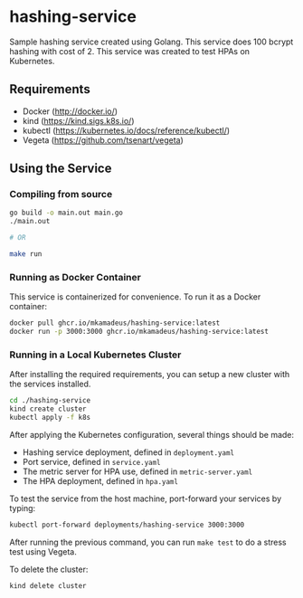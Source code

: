 # hashing-service

Sample hashing service created using Golang. This service does 100 bcrypt hashing with cost of 2. This service was created to test HPAs on Kubernetes.

## Requirements

- Docker (http://docker.io/)
- kind (https://kind.sigs.k8s.io/)
- kubectl (https://kubernetes.io/docs/reference/kubectl/)
- Vegeta (https://github.com/tsenart/vegeta)

## Using the Service

### Compiling from source

```bash
go build -o main.out main.go
./main.out

# OR

make run
```

### Running as Docker Container

This service is containerized for convenience. To run it as a Docker container:

```bash
docker pull ghcr.io/mkamadeus/hashing-service:latest
docker run -p 3000:3000 ghcr.io/mkamadeus/hashing-service:latest
```

### Running in a Local Kubernetes Cluster

After installing the required requirements, you can setup a new cluster with the services installed.

```bash
cd ./hashing-service
kind create cluster
kubectl apply -f k8s
```

After applying the Kubernetes configuration, several things should be made:

- Hashing service deployment, defined in `deployment.yaml`
- Port service, defined in `service.yaml`
- The metric server for HPA use, defined in `metric-server.yaml`
- The HPA deployment, defined in `hpa.yaml`

To test the service from the host machine, port-forward your services by typing:

```bash
kubectl port-forward deployments/hashing-service 3000:3000
```

After running the previous command, you can run `make test` to do a stress test using Vegeta.

To delete the cluster:

```bash
kind delete cluster
```
